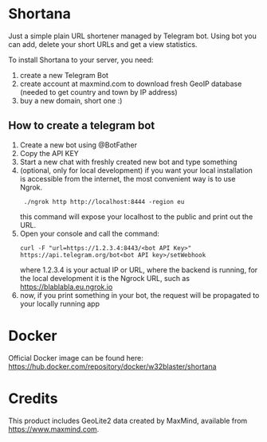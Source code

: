 # Shortana
Just a simple plain URL shortener managed by Telegram bot. Using bot you can add, delete
your short URLs and get a view statistics.

To install Shortana to your server, you need:

1. create a new Telegram Bot
2. create account at maxmind.com to download fresh GeoIP database (needed to get country and town by IP address)
3. buy a new domain, short one :)

## How to create a telegram bot
1. Create a new bot using @BotFather
2. Copy the API KEY
3. Start a new chat with freshly created new bot and type something
4. (optional, only for local development) if you want your local installation
    is accessible from the internet, the most convenient way is to use Ngrok.
    ```
     ./ngrok http http://localhost:8444 -region eu
    ```
    this command will expose your localhost to the public and print out the URL.
5. Open your console and call the command:
    ```
    curl -F "url=https://1.2.3.4:8443/<bot API Key>" https://api.telegram.org/bot<bot API key>/setWebhook
    ```
    where 1.2.3.4 is your actual IP or URL, where the backend is running,
    for the local development it is the Ngrock URL, such as https://blablabla.eu.ngrok.io 
6. now, if you print something in your bot, the request will be propagated to your locally running app

# Docker
Official Docker image can be found here: 
https://hub.docker.com/repository/docker/w32blaster/shortana

# Credits

This product includes GeoLite2 data created by MaxMind, available from
https://www.maxmind.com.